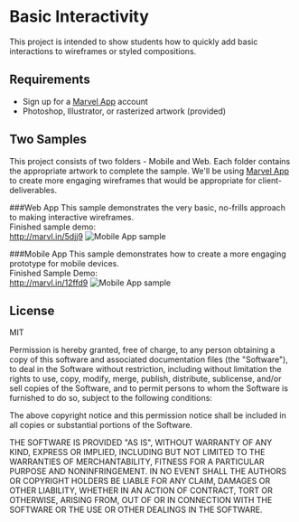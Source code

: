 Basic Interactivity 
=========

This project is intended to show students how to quickly add basic interactions to wireframes or styled compositions. 

Requirements
----
* Sign up for a [Marvel App] account
* Photoshop, Illustrator, or rasterized artwork (provided)


Two Samples
----
This project consists of two folders - Mobile and Web. Each folder contains the appropriate artwork to complete the sample. We'll be using [Marvel App] to create more engaging wireframes that would be appropriate for client-deliverables. 


###Web App
This sample demonstrates the very basic, no-frills approach to making interactive wireframes. <br />
Finished sample demo:<br />
http://marvl.in/5djj9
![Mobile App sample](https://dl.dropboxusercontent.com/u/232969/ID/Web-14.png) 

###Mobile App
This sample demonstrates how to create a more engaging prototype for mobile devices. <br />
Finished Sample Demo:<br />
http://marvl.in/12ffd9
![Mobile App sample](https://dl.dropboxusercontent.com/u/232969/ID/mobile-09.png) 



License
----

MIT

Permission is hereby granted, free of charge, to any person obtaining a copy of this software and associated documentation files (the "Software"), to deal in the Software without restriction, including without limitation the rights to use, copy, modify, merge, publish, distribute, sublicense, and/or sell copies of the Software, and to permit persons to whom the Software is furnished to do so, subject to the following conditions:

The above copyright notice and this permission notice shall be included in all copies or substantial portions of the Software.

THE SOFTWARE IS PROVIDED "AS IS", WITHOUT WARRANTY OF ANY KIND, EXPRESS OR IMPLIED, INCLUDING BUT NOT LIMITED TO THE WARRANTIES OF MERCHANTABILITY, FITNESS FOR A PARTICULAR PURPOSE AND NONINFRINGEMENT. IN NO EVENT SHALL THE AUTHORS OR COPYRIGHT HOLDERS BE LIABLE FOR ANY CLAIM, DAMAGES OR OTHER LIABILITY, WHETHER IN AN ACTION OF CONTRACT, TORT OR OTHERWISE, ARISING FROM, OUT OF OR IN CONNECTION WITH THE SOFTWARE OR THE USE OR OTHER DEALINGS IN THE SOFTWARE.


[Marvel App]:https://marvelapp.com


    